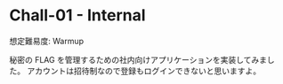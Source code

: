 # Chall-01 - Internal

想定難易度: Warmup

秘密の FLAG を管理するための社内向けアプリケーションを実装してみました。
アカウントは招待制なので登録もログインできないと思いますよ。
